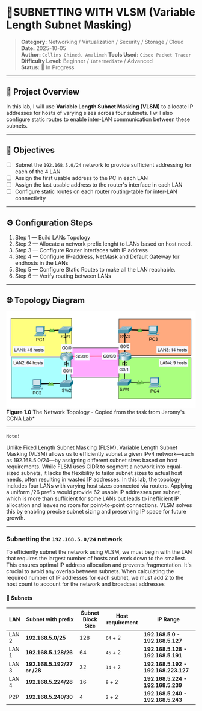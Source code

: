 # 🧪**SUBNETTING WITH VLSM (Variable Length Subnet Masking)**

> **Category:** Networking / Virtualization / Security / Storage / Cloud  
> **Date:** 2025-10-05  
> **Author:** `Collins Chinedu Amalimeh`
> **Tools Used:** `Cisco Packet Tracer`
> **Difficulty Level:** Beginner / `Intermediate` / Advanced  
> **Status:** 🧭 In Progress
<!-- ✅ Completed /  -->
---

## 📝 **Project Overview**
In this lab, I will use **Variable Length Subnet Masking (VLSM)** to allocate IP addresses for hosts of varying sizes across four subnets. I will also configure static routes to enable inter-LAN communication between these subnets.

---

## 🎯 **Objectives**
- [ ] Subnet the `192.168.5.0/24` network to provide sufficient addressing for each of the 4 LAN  
- [ ] Assign the first usable address to the PC in each LAN  
- [ ] Assign the last usable address to the router's interface in each LAN
- [ ] Configure static routes on each router routing-table for inter-LAN connectivity 

---

## ⚙️ **Configuration Steps**
1. Step 1 — Build LANs Topology
2. Step 2 — Allocate a network prefix lenght to LANs based on host need.
3. Step 3 — Configure Router interfaces with IP address
4. Step 4 — Configure IP-address, NetMask and Default Gateway for endhosts in the LANs
5. Step 5 — Configure Static Routes to make all the LAN reachable.
6. Step 6 — Verify routing between LANs

---

## 🌐 **Topology Diagram**
![Network Topology](./images/img1.png)  
**Figure 1.0** The Network Topology - Copied from the task from Jeromy's CCNA Lab*

---
`Note!` 

Unlike Fixed Length Subnet Masking (FLSM), Variable Length Subnet Masking (VLSM) allows us to efficiently subnet a given IPv4 network—such as 192.168.5.0/24—by assigning different subnet sizes based on host requirements. While FLSM uses CIDR to segment a network into equal-sized subnets, it lacks the flexibility to tailor subnet sizes to actual host needs, often resulting in wasted IP addresses. In this lab, the topology includes four LANs with varying host sizes connected via routers. Applying a uniform /26 prefix would provide 62 usable IP addresses per subnet, which is more than sufficient for some LANs but leads to inefficient IP allocation and leaves no room for point-to-point connections. VLSM solves this by enabling precise subnet sizing and preserving IP space for future growth. 

---

### **Subnetting the `192.168.5.0/24` network** ###
To efficiently subnet the network using VLSM, we must begin with the LAN that requires the largest number of hosts and work down to the smallest. This ensures optimal IP address allocation and prevents fragmentation. It's crucial to avoid any overlap between subnets. When calculating the required number of IP addresses for each subnet, we must add 2 to the host count to account for the network and broadcast addresses

#### 🧰 **Subnets**
|LAN    |Subnet with prefix  | Subnet Block Size  | Host requirement      | IP Range    |
|-------|---------------------|--------------------|-----------------------|-------------|
| LAN 2 |**192.168.5.0/25**   | 128                | `64`  + 2             | **192.168.5.0 - 192.168.5.127**   |
| LAN 1 |**192.168.5.128/26**   | 64               | `45`  + 2             | **192.168.5.128 - 192.168.5.191**   |
| LAN 3 |**192.168.5.192/27 or /28**  | 32         | `14`  + 2             | **192.168.5.192 - 192.168.223.127**   |
| LAN 4 |**192.168.5.224/28**   | 16               | `9`   + 2             | **192.168.5.224 - 192.168.5.239**   |
| P2P   |**192.168.5.240/30**   | 4                | `2`   + 2             | **192.168.5.240 - 192.168.5.243**   |

